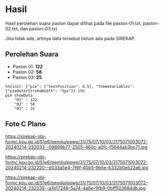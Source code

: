 # Hasil

Hasil perolehan suara paslon dapat dilihat pada file paslon-01.txt, paslon-02.txt, dan paslon-03.txt.

Jika tidak ada, artinya data tersebut belum ada pada SIREKAP.

## Perolehan Suara

 * Paslon 01: **122**.
 * Paslon 02: **58**.
 * Paslon 03: **25**.

```mermaid
%%{init: {"pie": {"textPosition": 0.5}, "themeVariables": {"pieOuterStrokeWidth": "5px"}} }%%
pie showData
    "01" : 122
    "02" : 58
    "03" : 25
```
## Foto C Plano

https://sirekap-obj-formc.kpu.go.id/51e6/pemilu/ppwp/31/75/07/10/03/3175071003072-20240214-232033--09899b77-2505-460c-a0fc-f5644ab3be71.jpg

https://sirekap-obj-formc.kpu.go.id/51e6/pemilu/ppwp/31/75/07/10/03/3175071003072-20240214-232220--d033a5e4-7f6f-40b5-9b5e-b332b0e522a6.jpg

https://sirekap-obj-formc.kpu.go.id/51e6/pemilu/ppwp/31/75/07/10/03/3175071003072-20240214-232335--a7e17248-5a74-4a6e-9fb9-0bff503684db.jpg
